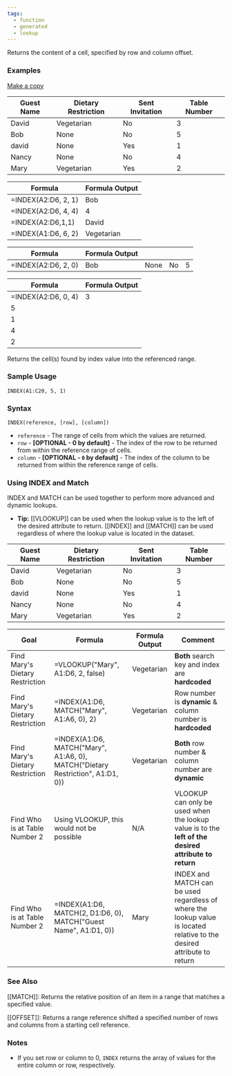 ```yaml
---
tags:
  - function
  - generated
  - lookup
---
```


Returns the content of a cell, specified by row and column offset.

### Examples

[Make a copy](https://docs.google.com/spreadsheets/d/1h7HWc7dn2hRFr6cUpSIBBXGfcgUcEIlmX9RLcEmj8QQ/copy)

| Guest Name | Dietary Restriction | Sent Invitation | Table Number |
| --- | --- | --- | --- |
| David | Vegetarian | No | 3 |
| Bob | None | No | 5 |
| david | None | Yes | 1 |
| Nancy | None | No | 4 |
| Mary | Vegetarian | Yes | 2 |

| Formula | Formula Output |
| --- | --- |
| =INDEX(A2:D6, 2, 1) | Bob |
| =INDEX(A2:D6, 4, 4) | 4 |
| =INDEX(A2:D6,1,1) | David |
| =INDEX(A1:D6, 6, 2) | Vegetarian |

| Formula | Formula Output | | | |
| --- | --- | --- | --- | --- |
| =INDEX(A2:D6, 2, 0) | Bob | None | No | 5 |

| Formula | Formula Output |
| --- | --- |
| =INDEX(A2:D6, 0, 4) | 3 |
| 5 |
| 1 |
| 4 |
| 2 |

Returns the cell(s) found by index value into the referenced range.

### Sample Usage

`INDEX(A1:C20, 5, 1)`

### Syntax

`INDEX(reference, [row], [column])`

* `reference` - The range of cells from which the values are returned.
* `row` - **[**OPTIONAL - 0 by default**]** - The index of the row to be returned from within the reference range of cells.
* `column` - **[**OPTIONAL - `0` by default**]** - The index of the column to be returned from within the reference range of cells.

### Using INDEX and Match

INDEX and MATCH can be used together to perform more advanced and dynamic lookups.

* **Tip:** [[VLOOKUP]] can be used when the lookup value is to the left of the desired attribute to return. [[INDEX]] and [[MATCH]] can be used regardless of where the lookup value is located in the dataset.

| Guest Name | Dietary Restriction | Sent Invitation | Table Number |
| --- | --- | --- | --- |
| David | Vegetarian | No | 3 |
| Bob | None | No | 5 |
| david | None | Yes | 1 |
| Nancy | None | No | 4 |
| Mary | Vegetarian | Yes | 2 |

| Goal | Formula | Formula Output | Comment |
| --- | --- | --- | --- |
| Find Mary's Dietary Restriction | =VLOOKUP("Mary", A1:D6, 2, false) | Vegetarian | **Both** search key and index are **hardcoded** |
| Find Mary's Dietary Restriction | =INDEX(A1:D6, MATCH("Mary", A1:A6, 0), 2) | Vegetarian | Row number is **dynamic** & column number is **hardcoded** |
| Find Mary's Dietary Restriction | =INDEX(A1:D6, MATCH("Mary", A1:A6, 0), MATCH("Dietary Restriction", A1:D1, 0)) | Vegetarian | **Both** row number & column number are **dynamic** |
| Find Who is at Table Number 2 | Using VLOOKUP, this would not be possible | N/A | VLOOKUP can only be used when the lookup value is to the **left of the desired attribute to return** |
| Find Who is at Table Number 2 | =INDEX(A1:D6, MATCH(2, D1:D6, 0), MATCH("Guest Name", A1:D1, 0)) | Mary | INDEX and MATCH can be used regardless of where the lookup value is located relative to the desired attribute to return |

### See Also

[[MATCH]]: Returns the relative position of an item in a range that matches a specified value.

[[OFFSET]]: Returns a range reference shifted a specified number of rows and columns from a starting cell reference.

### Notes

* If you set row or column to 0, `INDEX` returns the array of values for the entire column or row, respectively.